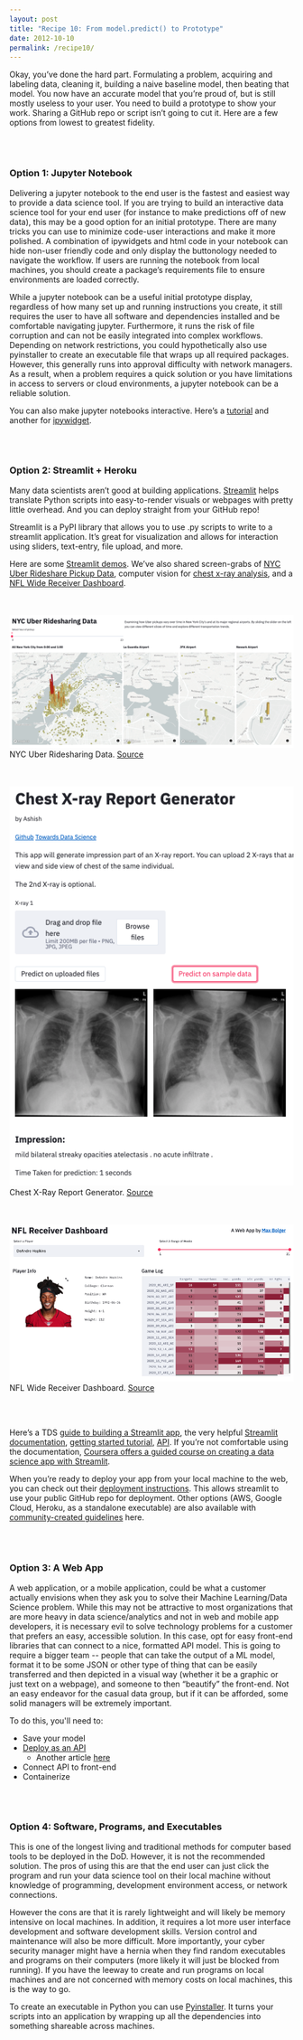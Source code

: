 ```yaml
---
layout: post
title: "Recipe 10: From model.predict() to Prototype"
date: 2012-10-10
permalink: /recipe10/
---
```

Okay, you’ve done the hard part. Formulating a problem, acquiring and labeling data, cleaning it, building a naive baseline model, then beating that model. You now have an accurate model that you’re proud of, but is still mostly useless to your user. You need to build a prototype to show your work. Sharing a GitHub repo or script isn’t going to cut it. Here are a few options from lowest to greatest fidelity.

<br><br>
### Option 1: Jupyter  Notebook
Delivering a jupyter notebook to the end user is the fastest and easiest way to provide a data science tool. If you  are trying to build an interactive data science tool for your end user (for instance to make predictions off of new data), this may be a good option for an initial prototype. There are many tricks you can use to minimize code-user interactions and make it more polished. A combination of ipywidgets and html code in your notebook can hide non-user friendly code and only display the buttonology needed to navigate the workflow. If users are running the notebook from local machines, you should create a package’s requirements file to ensure environments are loaded correctly.

While a jupyter notebook can be a useful initial prototype display, regardless of how many set up and running instructions you create, it still requires the user to have all software and dependencies installed and  be comfortable navigating jupyter. Furthermore, it runs the risk of file corruption and can not be easily integrated into complex workflows.  Depending on network restrictions, you could hypothetically also use pyinstaller to create an executable file that wraps up all required packages. However, this generally runs into approval difficulty with network managers.  As a result, when a problem requires a quick solution or you have limitations in access to servers or cloud environments, a jupyter notebook can be a reliable solution.

You can also make jupyter notebooks interactive. Here’s a [tutorial](https://towardsdatascience.com/interactive-visualizations-in-jupyter-notebook-3be02ab2b8cd) and another for [ipywidget](https://towardsdatascience.com/bring-your-jupyter-notebook-to-life-with-interactive-widgets-bc12e03f0916).

<br><br>
### Option 2: Streamlit + Heroku
Many data scientists aren’t good at building applications. [Streamlit](https://streamlit.io/) helps translate Python scripts into easy-to-render visuals or webpages with pretty little overhead. And you can deploy straight from your GitHub repo!

Streamlit is a PyPI library that allows you to use .py scripts to write to a streamlit application. It’s great for visualization and allows for interaction using sliders, text-entry, file upload, and more.

Here are some [Streamlit demos](https://streamlit.io/gallery?type=apps&category=featured). We’ve also shared screen-grabs of [NYC Uber Rideshare Pickup Data](https://share.streamlit.io/streamlit/demo-uber-nyc-pickups/), computer vision for [chest x-ray analysis](https://share.streamlit.io/ashishthomaschempolil/medical-image-captioning-on-chest-x-rays/main/final.py), and a [NFL Wide Receiver Dashboard](https://share.streamlit.io/maxbolger/nfl-receiver-dashboard/main/receiver-dashboard.py).

<br><br>
![Streamlit NYC Uber](/assets/recipe10/streamlit_rideshare_nyc.png)
NYC Uber Ridesharing Data. [Source](https://share.streamlit.io/streamlit/demo-uber-nyc-pickups/)

<br><br>
![Streamlit Chest x-ray](/assets/recipe10/streamlit_chest_xray.png)
Chest X-Ray Report Generator. [Source](https://share.streamlit.io/ashishthomaschempolil/medical-image-captioning-on-chest-x-rays/main/final.py)

<br><br>
![Streamlit Wide Receiver Dashboard](/assets/recipe10/streamlit_wide_receiver.png)
NFL Wide Receiver Dashboard. [Source](https://share.streamlit.io/maxbolger/nfl-receiver-dashboard/main/receiver-dashboard.py)

<br><br>

Here’s a TDS [guide to building a Streamlit app](https://towardsdatascience.com/data-analytics-to-web-app-streamlit-made-easy-ed687266f0e8), the very helpful [Streamlit documentation](https://docs.streamlit.io/en/stable/), [getting started tutorial](https://docs.streamlit.io/en/stable/getting_started.html), [API](https://docs.streamlit.io/en/stable/api.html). If you’re not comfortable using the documentation, [Coursera offers a guided course on creating a data science app with Streamlit](https://www.coursera.org/projects/data-science-streamlit-python).

When you’re ready to deploy your app from your local machine to the web, you can check out their [deployment instructions](https://docs.streamlit.io/en/stable/deploy_streamlit_app.html). This allows streamlit to use your public GitHub repo for deployment. Other options (AWS, Google Cloud, Heroku, as a standalone executable) are also available with [community-created guidelines](https://discuss.streamlit.io/t/streamlit-deployment-guide-wiki/5099) here.

<br><br>
### Option 3: A Web App
A web application, or a mobile application, could be what a customer actually envisions when they ask you to solve their Machine Learning/Data Science problem. While this may not be attractive to most organizations that are more heavy in data science/analytics and not in web and mobile app developers, it is necessary evil to solve technology problems for a customer that prefers an easy, accessible solution. In this case, opt for easy front-end libraries that can connect to a nice, formatted API model. This is going to require a bigger team -- people that can take the output of a ML model, format it to be some JSON or other type of thing that can be easily transferred and then depicted in a visual way (whether it be a graphic or just text on a webpage), and someone to then “beautify” the front-end. Not an easy endeavor for the casual data group, but if it can be afforded, some solid managers will be extremely important.

To do this, you'll need to:
- Save your model
- [Deploy as an API](https://towardsdatascience.com/deploying-a-machine-learning-model-as-a-rest-api-4a03b865c166)
    - Another article [here](https://towardsdatascience.com/how-to-easily-deploy-machine-learning-models-using-flask-b95af8fe34d4)
- Connect API to front-end
- Containerize


<br><br>
### Option 4: Software, Programs, and Executables

This is one of the longest living and traditional methods for computer based tools to be deployed in the DoD.  However, it is not the recommended solution. The pros of using this are that the end user can just click the program and run your data science tool on their local machine without  knowledge of programming, development environment access, or network connections.

However the cons are that it is rarely lightweight and will likely be memory intensive  on local machines. In addition, it requires a lot more user interface development and software development skills. Version control and maintenance will also be more difficult.  More importantly, your cyber security manager might have a hernia when they find random executables and programs on their computers (more likely it will just be blocked from running). If you have the leeway to create and run programs on local machines and are not concerned with memory costs on local machines, this is the way to go.

To create an executable in Python you can use [Pyinstaller](https://realpython.com/pyinstaller-python/). It turns  your scripts into an application by wrapping up all the dependencies into something shareable across machines.
